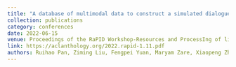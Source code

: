 ```yaml
---
title: "A database of multimodal data to construct a simulated dialogue partner with varying degrees of cognitive health"
collection: publications
category: conferences
date: 2022-06-15
venue: Proceedings of the RaPID Workshop-Resources and ProcessIng of linguistic, para-linguistic and extra-linguistic Data from people with various forms of cognitive/psychiatric/developmental impairments-within the 13th Language Resources and Evaluation Conference
link: https://aclanthology.org/2022.rapid-1.11.pdf
authors: Ruihao Pan, Ziming Liu, Fengpei Yuan, Maryam Zare, Xiaopeng Zhao, Rebecca Jane Passonneau
---
```

